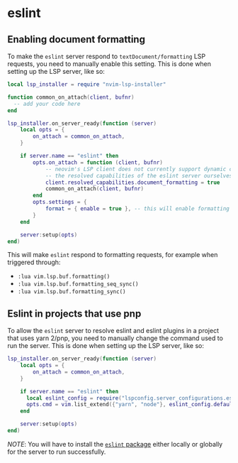 # eslint

## Enabling document formatting

To make the `eslint` server respond to `textDocument/formatting` LSP requests, you need to manually enable this
setting. This is done when setting up the LSP server, like so:

```lua
local lsp_installer = require "nvim-lsp-installer"

function common_on_attach(client, bufnr)
  -- add your code here
end

lsp_installer.on_server_ready(function (server)
    local opts = {
        on_attach = common_on_attach,
    }

    if server.name == "eslint" then
        opts.on_attach = function (client, bufnr)
            -- neovim's LSP client does not currently support dynamic capabilities registration, so we need to set
            -- the resolved capabilities of the eslint server ourselves!
            client.resolved_capabilities.document_formatting = true
            common_on_attach(client, bufnr)
        end
        opts.settings = {
            format = { enable = true }, -- this will enable formatting
        }
    end

    server:setup(opts)
end)
```

This will make `eslint` respond to formatting requests, for example when triggered through:

-   `:lua vim.lsp.buf.formatting()`
-   `:lua vim.lsp.buf.formatting_seq_sync()`
-   `:lua vim.lsp.buf.formatting_sync()`

## Eslint in projects that use pnp

To allow the `eslint` server to resolve eslint and eslint plugins in a project that uses yarn 2/pnp, you need to manually change the
command used to run the server. This is done when setting up the LSP server, like so:

```lua
lsp_installer.on_server_ready(function (server)
    local opts = {
        on_attach = common_on_attach,
    }

    if server.name == "eslint" then
      local eslint_config = require("lspconfig.server_configurations.eslint")
      opts.cmd = vim.list_extend({"yarn", "node"}, eslint_config.default_config.cmd)
    end

    server:setup(opts)
end)
```

*NOTE*: You will have to install the [`eslint` package](https://www.npmjs.com/package/eslint) either locally or globally for the server to run successfully.
